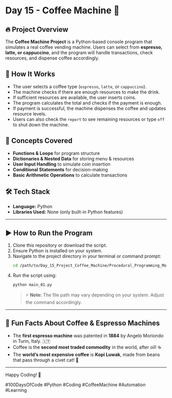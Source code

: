 # Day 15 - Coffee Machine 🍵

## 🔥 Project Overview  
The **Coffee Machine Project** is a Python-based console program that simulates a real coffee vending machine. Users can select from **espresso, latte, or cappuccino**, and the program will handle transactions, check resources, and dispense coffee accordingly.  

## 🚀 How It Works  
- The user selects a coffee type (`espresso`, `latte`, or `cappuccino`).  
- The machine checks if there are enough resources to make the drink.  
- If sufficient resources are available, the user inserts coins.  
- The program calculates the total and checks if the payment is enough.  
- If payment is successful, the machine dispenses the coffee and updates resource levels.  
- Users can also check the `report` to see remaining resources or type `off` to shut down the machine.  

## 📌 Concepts Covered  
- **Functions & Loops** for program structure  
- **Dictionaries & Nested Data** for storing menu & resources  
- **User Input Handling** to simulate coin insertion  
- **Conditional Statements** for decision-making  
- **Basic Arithmetic Operations** to calculate transactions  

## 🛠 Tech Stack  
- **Language:** Python  
- **Libraries Used:** None (only built-in Python features)  

---

## ▶️ How to Run the Program  
1. Clone this repository or download the script.  
2. Ensure Python is installed on your system.  
3. Navigate to the project directory in your terminal or command prompt:  
   ```sh
   cd /path/to/Day_15_Project_Coffee_Machine/Procedural_Programming_Modals
   ```
4. Run the script using:  
   ```sh
   python main_01.py
   ```
   > ⚡ **Note:** The file path may vary depending on your system. Adjust the command accordingly.  

---

## 🎉 Fun Facts About Coffee & Espresso Machines  
- The **first espresso machine** was patented in **1884** by Angelo Moriondo in Turin, Italy. 🇮🇹  
- Coffee is the **second most traded commodity** in the world, after oil! ☕  
- The **world’s most expensive coffee** is **Kopi Luwak**, made from beans that pass through a civet cat! 🐾  

---

Happy Coding! 🚀  

#100DaysOfCode #Python #Coding #CoffeeMachine #Automation #Learning  

